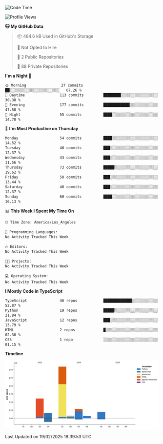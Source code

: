 <!--START_SECTION:waka-->
![Code Time](http://img.shields.io/badge/Code%20Time-0%20secs-blue)

![Profile Views](http://img.shields.io/badge/Profile%20Views-0-blue)

**🐱 My GitHub Data** 

> 📦 484.6 kB Used in GitHub's Storage 
 > 
> 🚫 Not Opted to Hire
 > 
> 📜 2 Public Repositories 
 > 
> 🔑 88 Private Repositories 
 > 
**I'm a Night 🦉** 

```text
🌞 Morning                27 commits          ██░░░░░░░░░░░░░░░░░░░░░░░   07.26 % 
🌆 Daytime                113 commits         ████████░░░░░░░░░░░░░░░░░   30.38 % 
🌃 Evening                177 commits         ████████████░░░░░░░░░░░░░   47.58 % 
🌙 Night                  55 commits          ████░░░░░░░░░░░░░░░░░░░░░   14.78 % 
```
📅 **I'm Most Productive on Thursday** 

```text
Monday                   54 commits          ████░░░░░░░░░░░░░░░░░░░░░   14.52 % 
Tuesday                  46 commits          ███░░░░░░░░░░░░░░░░░░░░░░   12.37 % 
Wednesday                43 commits          ███░░░░░░░░░░░░░░░░░░░░░░   11.56 % 
Thursday                 73 commits          █████░░░░░░░░░░░░░░░░░░░░   19.62 % 
Friday                   50 commits          ███░░░░░░░░░░░░░░░░░░░░░░   13.44 % 
Saturday                 46 commits          ███░░░░░░░░░░░░░░░░░░░░░░   12.37 % 
Sunday                   60 commits          ████░░░░░░░░░░░░░░░░░░░░░   16.13 % 
```


📊 **This Week I Spent My Time On** 

```text
🕑︎ Time Zone: America/Los_Angeles

💬 Programming Languages: 
No Activity Tracked This Week

🔥 Editors: 
No Activity Tracked This Week

🐱‍💻 Projects: 
No Activity Tracked This Week

💻 Operating System: 
No Activity Tracked This Week
```

**I Mostly Code in TypeScript** 

```text
TypeScript               46 repos            █████████████░░░░░░░░░░░░   52.87 % 
Python                   19 repos            █████░░░░░░░░░░░░░░░░░░░░   21.84 % 
JavaScript               12 repos            ███░░░░░░░░░░░░░░░░░░░░░░   13.79 % 
HTML                     2 repos             █░░░░░░░░░░░░░░░░░░░░░░░░   02.30 % 
CSS                      1 repo              ░░░░░░░░░░░░░░░░░░░░░░░░░   01.15 % 
```



**Timeline**

![Lines of Code chart](https://raw.githubusercontent.com/hassanxelamin/hassanxelamin/main/assets/bar_graph.png)


 Last Updated on 19/02/2025 18:39:53 UTC
<!--END_SECTION:waka-->

<!--
**hassanxelamin/hassanxelamin** is a ✨ _special_ ✨ repository because its `README.md` (this file) appears on your GitHub profile.

Here are some ideas to get you started:

- 🔭 I’m currently working on ...
- 🌱 I’m currently learning ...
- 👯 I’m looking to collaborate on ...
- 🤔 I’m looking for help with ...
- 💬 Ask me about ...
- 📫 How to reach me: ...
- 😄 Pronouns: ...
- ⚡ Fun fact: ...
-->
